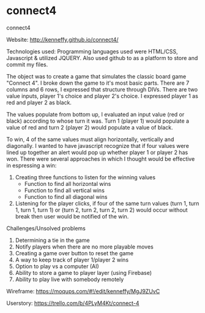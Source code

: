 # connect4
connect4

Website: http://kenneffy.github.io/connect4/

Technologies used:
Programming languages used were HTML/CSS, Javascript & utilized JQUERY. Also used github to as a platform to store and commit my files. 

The object was to create a game that simulates the classic board game "Connect 4". I broke down the game to it's most basic parts. There are 7 columns and 6 rows, I expressed that structure through DIVs. There are two value inputs, player 1's choice and player 2's choice. I expressed player 1 as red and player 2 as black. 

The values populate from bottom up, I evaluated an input value (red or black) according to whose turn it was. Turn 1 (player 1) would populate a value of red and turn 2 (player 2) would populate a value of black. 

To win, 4 of the same values must align horizontally, vertically and diagonally. I wanted to have javascript recognize that if four values were lined up together an alert would pop up whether player 1 or player 2 has won. There were several approaches in which I thought would be effective in espressing a win:

1. Creating three functions to listen for the winning values
	- Function to find all horizontal wins
	- Function to find all vertical wins
	- Function to find all diagonal wins
2. Listening for the player clicks, if four of the same turn values (turn 1, turn 1, turn 1, turn 1) or (turn 2, turn 2, turn 2, turn 2) would occur without break then user would be notified of the win. 

Challenges/Unsolved problems
1. Determining a tie in the game
2. Notify players when there are no more playable moves
3. Creating a game over button to reset the game
4. A way to keep track of player 1/player 2 wins
5. Option to play vs a computer (AI)
6. Ability to store a game to player layer (using Firebase)
7. Ability to play live with somebody remotely

Wireframe:
https://moqups.com/#!/edit/kenneffy/MgJ9ZUvC

Userstory:
https://trello.com/b/4PLyM4Kt/connect-4 